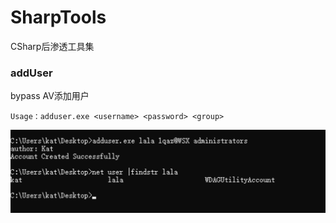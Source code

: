 # SharpTools
CSharp后渗透工具集

### addUser
bypass AV添加用户  
```
Usage：adduser.exe <username> <password> <group>
```
![image](./img/adduser.png)

